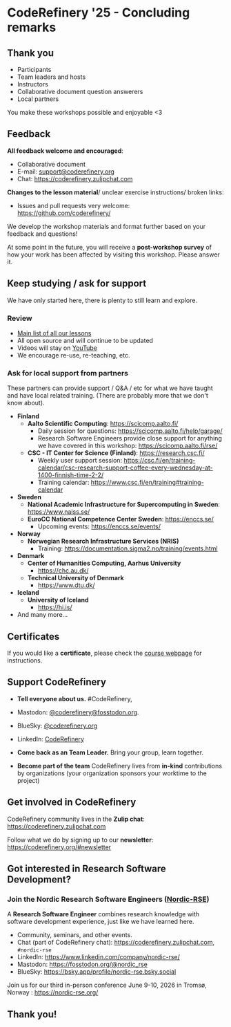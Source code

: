 # CodeRefinery '25 - Concluding remarks

## Thank you
- Participants
- Team leaders and hosts
- Instructors
- Collaborative document question answerers
- Local partners

You make these workshops possible and enjoyable <3

## Feedback

**All feedback welcome and encouraged**:
- Collaborative document
- E-mail: support@coderefinery.org
- Chat: https://coderefinery.zulipchat.com

**Changes to the lesson material**/ unclear exercise instructions/ broken links:
- Issues and pull requests very welcome: https://github.com/coderefinery/

We develop the workshop materials and format further based on your feedback and questions!

At some point in the future, you will receive a **post-workshop survey** of how your work has been affected by visiting this workshop. Please answer it.

## Keep studying / ask for support

We have only started here, there is plenty to still learn and explore.

### Review

- [Main list of all our lessons](https://coderefinery.org/lessons/)
- All open source and will continue to be updated
- Videos will stay on [YouTube](https://www.youtube.com/channel/UC47aupE7HKGduAjXKt1Gwrg)
- We encourage re-use, re-teaching, etc.

### Ask for local support from partners

These partners can provide support / Q&A / etc for what we have taught
and have local related training.  (There are probably more that we don't know
about).

* **Finland**
  * **Aalto Scientific Computing**: <https://scicomp.aalto.fi/>
    * Daily session for questions: <https://scicomp.aalto.fi/help/garage/>
    * Research Software Engineers provide close support for anything we
      have covered in this workshop: <https://scicomp.aalto.fi/rse/>
  * **CSC - IT Center for Science (Finland)**: <https://research.csc.fi/>
    * Weekly user support session: <https://csc.fi/en/training-calendar/csc-research-support-coffee-every-wednesday-at-1400-finnish-time-2-2/>
    * Training calendar: <https://www.csc.fi/en/training#training-calendar>
* **Sweden**
  * **National Academic Infrastructure for Supercomputing in Sweden**:
    <https://www.naiss.se/>
  * **EuroCC National Competence Center Sweden**: <https://enccs.se/>
    * Upcoming events: <https://enccs.se/events/>
* **Norway**
  * **Norwegian Research Infrastructure Services (NRIS)**
    * Training: <https://documentation.sigma2.no/training/events.html>
* **Denmark**
  * **Center of Humanities Computing, Aarhus University**
    *  <https://chc.au.dk/>
  * **Technical University of Denmark**
    *  <https://www.dtu.dk/>
* **Iceland**
  * **University of Iceland**
    *  <https://hi.is/>   
* And many more...

## Certificates

If you would like a **certificate**, please check the [course webpage](https://coderefinery.github.io/2025-09-09-workshop/certificates/) for instructions. 

## Support CodeRefinery

- **Tell everyone about us.** #CodeRefinery,
- Mastodon: [@coderefinery@fosstodon.org](https://fosstodon.org/@coderery).
- BlueSky: [@coderefinery.org](https://bsky.app/profile/coderefinery.org)
- LinkedIn: [CodeRefinery](https://www.linkedin.com/company/88414793)

- **Come back as an Team Leader.** Bring your group, learn together.
- **Become part of the team** CodeRefinery lives from **in-kind** contributions by organizations (your organization sponsors your worktime to the project)

## Get involved in CodeRefinery

CodeRefinery community lives in the **Zulip chat**: https://coderefinery.zulipchat.com

Follow what we do by signing up to our **newsletter**: https://coderefinery.org/#newsletter

## Got interested in Research Software Development?

### Join the Nordic Research Software Engineers ([Nordic-RSE](https://nordic-rse.org))

A **Research Software Engineer** combines research knowledge with
software development experience, just like we have learned here.

- Community, seminars, and other events.
- Chat (part of CodeRefinery chat): https://coderefinery.zulipchat.com, `#nordic-rse`
- LinkedIn: https://www.linkedin.com/company/nordic-rse/
- Mastodon: https://fosstodon.org/@nordic_rse
- BlueSky: https://bsky.app/profile/nordic-rse.bsky.social

Join us for our third in-person conference June 9-10, 2026 in Tromsø, Norway : <https://nordic-rse.org/>

## Thank you!

